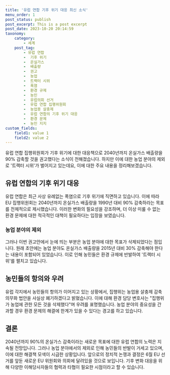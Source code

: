 ```yaml
---
title: '유럽 연합 기후 위기 대응 최신 소식'
menu_order: 1
post_status: publish
post_excerpt: This is a post excerpt
post_date: 2023-10-20 20:14:59
taxonomy:
    category:
        - 세계
    post_tag:
        - 유럽 연합
        -  기후 위기
        -  온실가스
        -  배출량
        -  권고
        -  농업
        -  트랙터 시위
        -  폭염
        -  환경 규제
        -  농민
        -  유럽의회 선거
        -  유럽 연합 집행위원회
        -  농업용 살충제
        -  유럽 연합의 기후 위기 대응
        -  환경 문제
        -  농민 지지
custom_fields:
    field1: value 1
    field2: value 2
---
```



유럽 연합 집행위원회가 기후 위기에 대한 대응책으로 2040년까지 온실가스 배출량을 90% 감축할 것을 권고했다는 소식이 전해졌습니다. 하지만 이에 대한 농업 분야의 제외로 '트랙터 시위'가 벌어지고 있는데요, 이에 대한 주요 내용을 정리해보겠습니다.

## 유럽 연합의 기후 위기 대응
유럽 연합은 최근 사상 유례없는 폭염으로 기후 위기에 직면하고 있습니다. 이에 따라 EU 집행위원회는 2040년까지 온실가스 배출량을 1990년 대비 90% 감축하라는 목표를 전체적으로 제시했습니다. 이러한 변화의 필요성을 강조하며, 더 이상 미룰 수 없는 환경 문제에 대한 적극적인 대책이 필요하다는 입장을 보였습니다.

### 농업 분야의 제외
그러나 이번 권고안에서 눈에 띄는 부분은 농업 분야에 대한 목표가 삭제되었다는 점입니다. 원래 초안에는 농업 분야도 온실가스 배출량을 2015년 대비 30% 감축해야 한다는 내용이 포함되어 있었습니다. 이로 인해 농민들은 환경 규제에 반발하여 '트랙터 시위'를 펼치고 있습니다.

## 농민들의 항의와 우려
유럽 각지에서 농민들의 항의가 이어지고 있는 상황에서, 집행위는 농업용 살충제 감축 의무화 법안을 사실상 폐기하겠다고 밝혔습니다. 이에 대해 환경 담당 변호사는 "집행위가 농업에 관한 모든 것을 삭제했다"며 우려를 표명했습니다. 농업 분야의 중요성을 간과할 경우 환경 문제의 해결에 한계가 있을 수 있다는 경고를 하고 있습니다.

## 결론
2040년까지 90%의 온실가스 감축이라는 새로운 목표에 대한 유럽 연합의 노력은 지속될 전망입니다. 그러나 농업 분야에서의 제외로 인해 농민들의 반발이 거세고 있으며, 이에 대한 해결책 모색이 시급한 상황입니다. 앞으로의 정치적 논쟁과 결정은 6월 EU 선거를 앞둔 새로운 EU 위원회와 의회에 달려있을 것으로 보입니다. 기후 변화 대응을 위해 다양한 이해당사자들의 협력과 타협이 필요한 시점이라고 할 수 있습니다.
